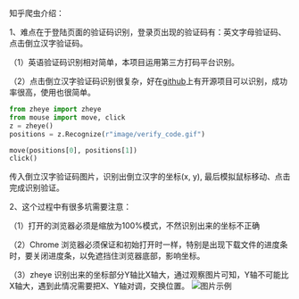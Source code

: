 知乎爬虫介绍：

1、难点在于登陆页面的验证码识别，登录页出现的验证码有：英文字母验证码、点击倒立汉字验证码。

（1）英语验证码识别相对简单，本项目运用第三方打码平台识别。

（2）点击倒立汉字验证码识别很复杂，好在[github]("https://github.com/muchrooms/zheye")上有开源项目可以识别，成功率很高，使用也很简单。
```python
from zheye import zheye
from mouse import move, click
z = zheye()
positions = z.Recognize(r"image/verify_code.gif")

move(positions[0], positions[1])
click()

```
传入倒立汉字验证码图片，识别出倒立汉字的坐标(x, y), 最后模拟鼠标移动、点击完成识别验证。

2、这个过程中有很多坑需要注意：

（1）打开的浏览器必须是缩放为100%模式，不然识别出来的坐标不正确

（2）Chrome 浏览器必须保证和初始打开时一样，特别是出现下载文件的进度条时，要关闭进度条，以免遮挡住浏览器底部，影响坐标。

（3）zheye 识别出来的坐标部分Y轴比X轴大，通过观察图片可知，Y轴不可能比X轴大，遇到此情况需要把X、Y轴对调，交换位置。
![图片示例](D:\work\Article_Spider\Article_Spider\zhuhu_image\a.gif)

